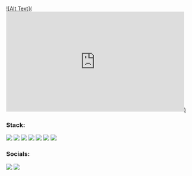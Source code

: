 [![Alt Text](<iframe src="https://giphy.com/embed/eCqFYAVjjDksg" width="480" height="270" frameBorder="0" class="giphy-embed" allowFullScreen></iframe>)
](http://meme-lol.com/funny/gif-hacker/)
### Stack:

<img src="https://img.shields.io/badge/Python-103247?style=for-the-badge&logo=Python&logoColor=FFFFF0"/>    <img src="https://img.shields.io/badge/Flask-0c131f?style=for-the-badge&logo=Flask&logoColor=FFFFF0"/>    <img src="https://img.shields.io/badge/HTML5-180000?style=for-the-badge&logo=HTML5&logoColor=ec0000"/>    <img src="https://img.shields.io/badge/MySQL-0a242c?style=for-the-badge&logo=MySQL&logoColor=FFFFF0"/>    <img src="https://img.shields.io/badge/C%2b%2b-091326?style=for-the-badge&logo=C%2b%2b&logoColor=FFFFF0"/>    <img src="https://img.shields.io/badge/Git-000000?style=for-the-badge&logo=Git&logoColor=FFFFF0"/>    <img src="https://img.shields.io/badge/CSS3-002630?style=for-the-badge&logo=CSS3&logoColor=00b6e4"/>

### Socials:

[<img src="https://img.shields.io/badge/Telegram-191e2c?style=for-the-badge&logo=Telegram&logoColor=0cb2e9"/>](https://github.com/agrich-8/agrich-8/edit/main/README.md)  [<img src="https://img.shields.io/badge/VK-191e2c?style=for-the-badge&logo=VK&logoColor=FFFFF0"/>](https://github.com/agrich-8/agrich-8/edit/main/README.md)
